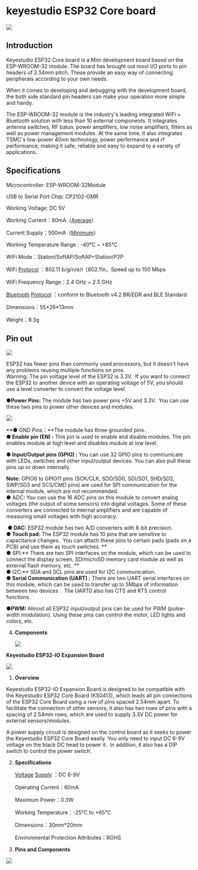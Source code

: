 # **keyestudio ESP32 Core board**

 ![](media/d59fe9d9aced2ab49f5b9c6e59d9afde.jpeg)

## Introduction

Keyestudio ESP32 Core board is a Mini development board based on the
ESP-WROOM-32 module. The board has brought out most I/O ports to pin
headers of 2.54mm pitch. These provide an easy way of connecting
peripherals according to your own needs.

When it comes to developing and debugging with the development board,
the both side standard pin headers can make your operation more simple
and handy.

The ESP-WROOM-32 module is the industry's leading integrated WiFi +
Bluetooth solution with less than 10 external components. It integrates
antenna switches, RF balun, power amplifiers, low noise amplifiers,
filters as well as power management modules. At the same time, it also
integrates TSMC's low-power 40nm technology, power performance and rf
performance, making it safe, reliable and easy to expand to a variety of
applications.  

## Specifications

Microcontroller: ESP-WROOM-32Module

USB to Serial Port Chip: CP2102-GMR

Working Voltage: DC 5V

Working
Current：80mA（[Average](C:/Users/NINGMEI/AppData/Local/youdao/dict/Application/8.10.7.0/resultui/html/index.html#/javascript:;)）

Current
Supply：500mA（[Minimum](C:/Users/NINGMEI/AppData/Local/youdao/dict/Application/8.10.7.0/resultui/html/index.html#/javascript:;)）

Working Temperature Range : -40°C \~ +85°C

WiFi Mode：Station/SoftAP/SoftAP+Station/P2P

WiFi
[Protocol](C:/Users/NINGMEI/AppData/Local/youdao/dict/Application/8.10.7.0/resultui/html/index.html#/javascript:;) ：802.11
b/g/n/e/i（802.11n，Speed up to 150 Mbps

WiFi Frequency Range：2.4 GHz \~ 2.5 GHz

[Bluetooth](C:/Users/NINGMEI/AppData/Local/youdao/dict/Application/8.10.7.0/resultui/html/index.html#/javascript:;) [Protocol](C:/Users/NINGMEI/AppData/Local/youdao/dict/Application/8.10.7.0/resultui/html/index.html#/javascript:;) ：conform
to Bluetooth v4.2 BR/EDR and BLE Standard

Dimensions：55\*26\*13mm

Weight：9.3g

## Pin out

![](media/faad4453ca14a342def16fdc3d46ef79.png)

ESP32 has fewer pins than commonly used processors, but it doesn't have
any problems reusing multiple functions on pins.    
Warning: The pin voltage level of the ESP32 is 3.3V.  If you want to
connect the ESP32 to another device with an operating voltage of 5V, you
should use a level converter to convert the voltage level.  

**●Power Pins:** The module has two power pins +5V and 3.3V.  You can
use these two pins to power other devices and modules. 

![](media/2a90758b3a2e998d7af545fdbb432f08.png)

**● GND Pins：**The module has three grounded pins.  
**● Enable pin (EN) :** This pin is used to enable and disable modules.
The pin enables module at high level and disables module at low level.  

**● Input/Output pins (GPIO) :** You can use 32 GPIO pins to communicate
with LEDs, switches and other input/output devices. You can also pull
these pins up or down internally.  

**Note:** GPIO6 to GPIO11 pins (SCK/CLK, SDO/SD0, SDI/SD1, SHD/SD2,
SWP/SD3 and SCS/CMD pins) are used for SPI communication for the
internal module, which are not recommended.    
● ADC: You can use the 16 ADC pins on this module to convert analog
voltages (the output of some sensors) into digital voltages. Some of
these converters are connected to internal amplifiers and are capable of
measuring small voltages with high accuracy.

 **● DAC:** ESP32 module has two A/D converters with 8-bit precision.  
**● Touch pad:** The ESP32 module has 10 pins that are sensitive to
capacitance changes.  You can attach these pins to certain pads (pads on
a PCB) and use them as touch switches. **   
● SPI:** There are two SPI interfaces on the module, which can be used
to connect the display screen, SD/microSD memory card module as well as
external flash memory, etc. **   
● I2C:** SDA and SCL pins are used for I2C communication.    
**● Serial Communication (UART) :** There are two UART serial interfaces
on this module, which can be used to transfer up to 5Mbps of information
between two devices .  The UART0 also has CTS and RTS control
functions. 

**●PWM:** Almost all ESP32 input/output pins can be used for PWM
(pulse-width modulation). Using these pins can control the motor, LED
lights and colors, etc.  

4.  **Components**
    
    ![](media/4e99a4f953b9ede17b5c135232ddb476.png)

**Keyestudio ESP32-IO Expansion Board**

![](media/7e4b3b8c6fa8a76daf226bfefe7944c3.jpeg)

1.  **Overview**

Keyestudio ESP32-IO Expansion Board is designed to be compatible with
the Keyestudio ESP32 Core Board (KS0413), which leads all pin
connections of the ESP32 Core Board using a row of pins spaced 2.54mm
apart. To facilitate the connection of other sensors, it also has two
rows of pins with a spacing of 2.54mm rows, which are used to supply
3.3V DC power for external sensors/modules. 

A power supply circuit is designed on the control board as it seeks to
power the Keyestudio ESP32 Core Board easily. You only need to input DC
6-9V voltage on the black DC head to power it.  In addition, it also has
a DIP switch to control the power switch.  

2.  **Specifications**
    
    [Voltage](C:/Users/NINGMEI/AppData/Local/youdao/dict/Application/8.10.7.0/resultui/html/index.html#/javascript:;)
    [Supply](C:/Users/NINGMEI/AppData/Local/youdao/dict/Application/8.10.7.0/resultui/html/index.html#/javascript:;) ：DC
    6-9V
    
    Operating Current：60mA
    
    Maximum Power：0.3W
    
    Working Temperature：-25℃ to +65℃
    
    Dimensions：30mm\*20mm
    
    Environmental Protection Attributes：ROHS

3.  **Pins and Components**

![](media/745d1963a8f8cd8dc3cfb76611daea4c.jpeg)
